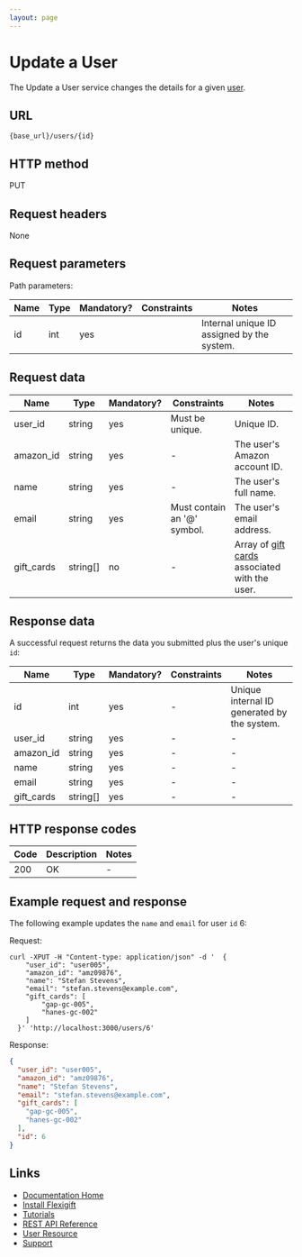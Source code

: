 ```yaml
---
layout: page
---
```


# Update a User

The Update a User service changes the details for a given [user](index.md).

## URL

```shell
{base_url}/users/{id}
```

## HTTP method

PUT

## Request headers

None

## Request parameters

Path parameters:

| Name          | Type          | Mandatory? | Constraints     | Notes |
| ------------- | ------------- | ---        | ---             | ---   |
| id            | int           | yes        |                 | Internal unique ID assigned by the system. |

## Request data

| Name           | Type          | Mandatory? | Constraints     | Notes |
| -------------  | ------------- | ---        | ---             | ---   |
| user_id        | string        | yes        | Must be unique. | Unique ID. |
| amazon_id      | string        | yes        | -               | The user's Amazon account ID. |
| name           | string        | yes        | -               | The user's full name.         |
| email          | string        | yes        | Must contain an '@' symbol. | The user's email address. |
| gift_cards     | string[]      | no         | -               | Array of [gift cards](../gift-cards/index.md) associated with the user. |

## Response data

A successful request returns the data you submitted plus the user's unique `id`:

| Name           | Type          | Mandatory? | Constraints | Notes |
| -------------  | ------------- | ---        | ---         | ---   |
| id             | int           | yes        | -           | Unique internal ID generated by the system. |
| user_id        | string        | yes        | -           | -     |
| amazon_id      | string        | yes        | -           | -     |
| name           | string        | yes        | -           | -     |
| email          | string        | yes        | -           | -     |
| gift_cards     | string[]      | yes        | -           | -     |

## HTTP response codes

| Code          | Description   | Notes |
| ------------- | ------------- | ---   |
| 200           | OK            | -     |

## Example request and response

The following example updates the `name` and `email` for user `id` 6:

Request:

```shell
curl -XPUT -H "Content-type: application/json" -d '  {
    "user_id": "user005",
    "amazon_id": "amz09876",
    "name": "Stefan Stevens",
    "email": "stefan.stevens@example.com", 
    "gift_cards": [
        "gap-gc-005", 
        "hanes-gc-002"
    ]
  }' 'http://localhost:3000/users/6'
```

Response:

```json
{
  "user_id": "user005",
  "amazon_id": "amz09876",
  "name": "Stefan Stevens",
  "email": "stefan.stevens@example.com",
  "gift_cards": [
    "gap-gc-005",
    "hanes-gc-002"
  ],
  "id": 6
}
```

## Links

* [Documentation Home](../../index.md)
* [Install Flexigift](../../setup.md)
* [Tutorials](../../tutorials/index.md)
* [REST API Reference](../../api/index.md)
* [User Resource](index.md)
* [Support](mailto:support@example.com)